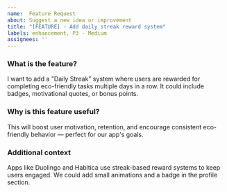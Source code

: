 ```yaml
---
name:  Feature Request
about: Suggest a new idea or improvement
title: "[FEATURE] - Add daily streak reward system"
labels: enhancement, P3 - Medium
assignees: ''
---
```


###  What is the feature?
I want to add a "Daily Streak" system where users are rewarded for completing eco-friendly tasks multiple days in a row. It could include badges, motivational quotes, or bonus points.

###  Why is this feature useful?
This will boost user motivation, retention, and encourage consistent eco-friendly behavior — perfect for our app's goals.

###  Additional context
Apps like Duolingo and Habitica use streak-based reward systems to keep users engaged. We could add small animations and a badge in the profile section.
